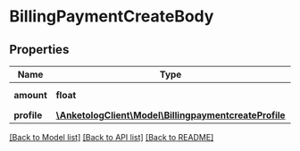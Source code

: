 # BillingPaymentCreateBody

## Properties
Name | Type | Description | Notes
------------ | ------------- | ------------- | -------------
**amount** | **float** | Сумма платежа | 
**profile** | [**\AnketologClient\Model\BillingpaymentcreateProfile**](BillingpaymentcreateProfile.md) |  | [optional] 

[[Back to Model list]](../README.md#documentation-for-models) [[Back to API list]](../README.md#documentation-for-api-endpoints) [[Back to README]](../README.md)


